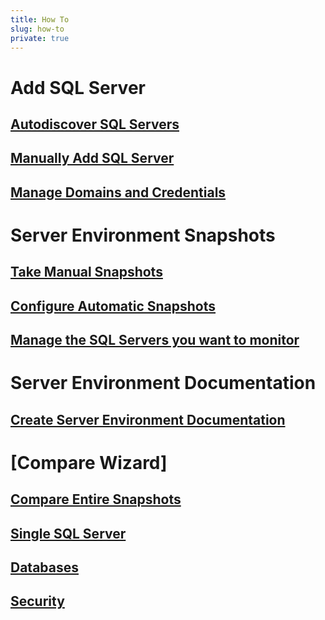 ```yaml
---
title: How To
slug: how-to
private: true
---
```


# Add SQL Server
## [Autodiscover SQL Servers](autodiscover-sql-servers.md)
## [Manually Add SQL Server](manually-add-sql-server.md)  
## [Manage Domains and Credentials](manage-domains-credentials.md)
# Server Environment Snapshots
## [Take Manual Snapshots](take-manual-snapshots.md)
## [Configure Automatic Snapshots](configure-automatic-snapshots.md)
## [Manage the SQL Servers you want to monitor](manage-servers-want-monitor.md)  
# Server Environment Documentation
## [Create Server Environment Documentation](create-server-environment-documentation.md)
# [Compare Wizard]
## [Compare Entire Snapshots](compare-snapshots.md)
## [Single SQL Server](compare-single-sql-server.md)
## [Databases](compare-databases.md)
## [Security](compare-security.md)

